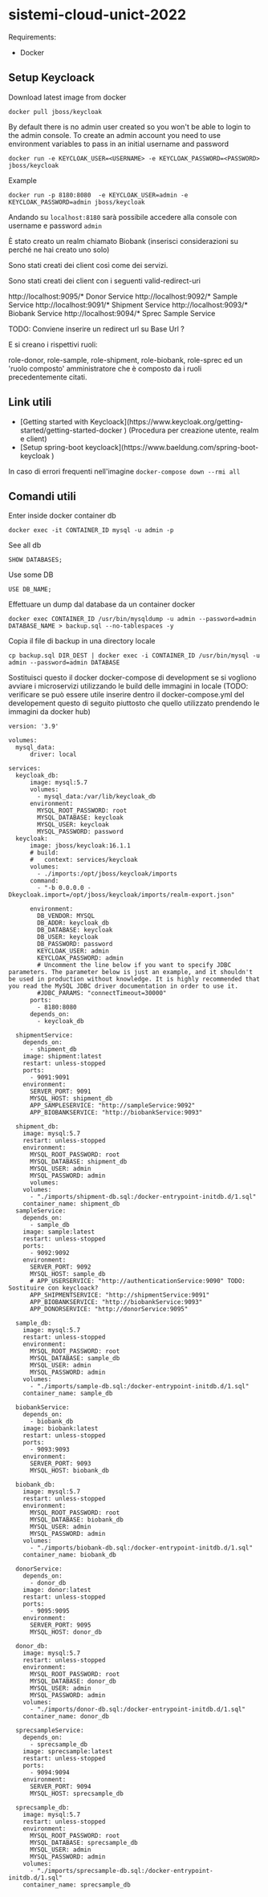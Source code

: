 # sistemi-cloud-unict-2022


Requirements:

<ul>
    <li>Docker</li>
</ul>

## Setup Keycloack

Download latest image from docker

`docker pull jboss/keycloak`

By default there is no admin user created so you won't be able to login to the admin console. To create an admin account you need to use environment variables to pass in an initial username and password

`docker run -e KEYCLOAK_USER=<USERNAME> -e KEYCLOAK_PASSWORD=<PASSWORD> jboss/keycloak`

Example

`docker run -p 8180:8080  -e KEYCLOAK_USER=admin -e KEYCLOAK_PASSWORD=admin jboss/keycloak`

Andando su `localhost:8180` sarà possibile accedere alla console con username e password `admin`

È stato creato un realm chiamato Biobank (inserisci considerazioni su perché ne hai creato uno solo)

Sono stati creati dei client così come dei servizi.

Sono stati creati dei client con i seguenti valid-redirect-uri

http://localhost:9095/*     Donor Service
http://localhost:9092/*     Sample Service
http://localhost:9091/*     Shipment Service
http://localhost:9093/*     Biobank Service
http://localhost:9094/*     Sprec Sample Service

TODO: Conviene inserire un redirect url su Base Url ? 

E si creano i rispettivi ruoli:

role-donor, role-sample, role-shipment, role-biobank, role-sprec ed un 'ruolo composto' amministratore che è composto da i ruoli precedentemente citati.


## Link utili

<ul>
    <li>[Getting started with Keycloack](https://www.keycloak.org/getting-started/getting-started-docker
) (Procedura per creazione utente, realm e client)</li>
    <li>[Setup spring-boot keycloack](https://www.baeldung.com/spring-boot-keycloak )</li>
</ul>

In caso di errori frequenti nell'imagine `docker-compose down --rmi all`

## Comandi utili

Enter inside docker container db

`docker exec -it CONTAINER_ID mysql -u admin -p`

See all db

`SHOW DATABASES;`

Use some DB

`USE DB_NAME;`

Effettuare un dump dal database da un container docker 

```
docker exec CONTAINER_ID /usr/bin/mysqldump -u admin --password=admin DATABASE_NAME > backup.sql --no-tablespaces -y 
```

Copia il file di backup in una directory locale

```
cp backup.sql DIR_DEST | docker exec -i CONTAINER_ID /usr/bin/mysql -u admin --password=admin DATABASE
```


Sostituisci questo il docker docker-compose di development se si vogliono avviare i microservizi utilizzando le build delle immagini in locale (TODO: verificare se può essere utile inserire dentro il docker-compose.yml del developement questo di seguito piuttosto che quello utilizzato prendendo le immagini da docker hub)

`````
version: '3.9'

volumes:
  mysql_data:
      driver: local

services:
  keycloak_db:
      image: mysql:5.7
      volumes:
        - mysql_data:/var/lib/keycloak_db
      environment:
        MYSQL_ROOT_PASSWORD: root
        MYSQL_DATABASE: keycloak
        MYSQL_USER: keycloak
        MYSQL_PASSWORD: password
  keycloak:
      image: jboss/keycloak:16.1.1
      # build:
      #   context: services/keycloak
      volumes:
        - ./imports:/opt/jboss/keycloak/imports
      command: 
        - "-b 0.0.0.0 -Dkeycloak.import=/opt/jboss/keycloak/imports/realm-export.json"

      environment:
        DB_VENDOR: MYSQL
        DB_ADDR: keycloak_db
        DB_DATABASE: keycloak
        DB_USER: keycloak
        DB_PASSWORD: password
        KEYCLOAK_USER: admin
        KEYCLOAK_PASSWORD: admin
        # Uncomment the line below if you want to specify JDBC parameters. The parameter below is just an example, and it shouldn't be used in production without knowledge. It is highly recommended that you read the MySQL JDBC driver documentation in order to use it.
        #JDBC_PARAMS: "connectTimeout=30000"
      ports:
        - 8180:8080
      depends_on:
        - keycloak_db

  shipmentService:
    depends_on:
      - shipment_db
    image: shipment:latest
    restart: unless-stopped
    ports:
      - 9091:9091
    environment:
      SERVER_PORT: 9091
      MYSQL_HOST: shipment_db
      APP_SAMPLESERVICE: "http://sampleService:9092"
      APP_BIOBANKSERVICE: "http://biobankService:9093"
  
  shipment_db:
    image: mysql:5.7
    restart: unless-stopped
    environment:
      MYSQL_ROOT_PASSWORD: root
      MYSQL_DATABASE: shipment_db
      MYSQL_USER: admin
      MYSQL_PASSWORD: admin
      volumes:
    volumes:
      - "./imports/shipment-db.sql:/docker-entrypoint-initdb.d/1.sql"
    container_name: shipment_db
  sampleService:
    depends_on:
      - sample_db
    image: sample:latest
    restart: unless-stopped
    ports:
      - 9092:9092
    environment:
      SERVER_PORT: 9092
      MYSQL_HOST: sample_db
      # APP_USERSERVICE: "http://authenticationService:9090" TODO: Sostituire con keycloack?
      APP_SHIPMENTSERVICE: "http://shipmentService:9091"
      APP_BIOBANKSERVICE: "http://biobankService:9093"
      APP_DONORSERVICE: "http://donorService:9095"
  
  sample_db:
    image: mysql:5.7
    restart: unless-stopped
    environment:
      MYSQL_ROOT_PASSWORD: root
      MYSQL_DATABASE: sample_db
      MYSQL_USER: admin
      MYSQL_PASSWORD: admin
    volumes:
      - "./imports/sample-db.sql:/docker-entrypoint-initdb.d/1.sql"
    container_name: sample_db

  biobankService:
    depends_on:
      - biobank_db
    image: biobank:latest
    restart: unless-stopped
    ports:
      - 9093:9093
    environment:
      SERVER_PORT: 9093
      MYSQL_HOST: biobank_db

  biobank_db:
    image: mysql:5.7
    restart: unless-stopped
    environment:
      MYSQL_ROOT_PASSWORD: root
      MYSQL_DATABASE: biobank_db
      MYSQL_USER: admin
      MYSQL_PASSWORD: admin
    volumes:
      - "./imports/biobank-db.sql:/docker-entrypoint-initdb.d/1.sql"
    container_name: biobank_db

  donorService:
    depends_on:
      - donor_db
    image: donor:latest
    restart: unless-stopped
    ports:
      - 9095:9095
    environment:
      SERVER_PORT: 9095
      MYSQL_HOST: donor_db

  donor_db:
    image: mysql:5.7
    restart: unless-stopped
    environment:
      MYSQL_ROOT_PASSWORD: root
      MYSQL_DATABASE: donor_db
      MYSQL_USER: admin
      MYSQL_PASSWORD: admin
    volumes:
      - "./imports/donor-db.sql:/docker-entrypoint-initdb.d/1.sql"
    container_name: donor_db

  sprecsampleService:
    depends_on:
      - sprecsample_db
    image: sprecsample:latest
    restart: unless-stopped
    ports:
      - 9094:9094
    environment:
      SERVER_PORT: 9094
      MYSQL_HOST: sprecsample_db

  sprecsample_db:
    image: mysql:5.7
    restart: unless-stopped
    environment:
      MYSQL_ROOT_PASSWORD: root
      MYSQL_DATABASE: sprecsample_db
      MYSQL_USER: admin
      MYSQL_PASSWORD: admin
    volumes:
      - "./imports/sprecsample-db.sql:/docker-entrypoint-initdb.d/1.sql"
    container_name: sprecsample_db
`````
